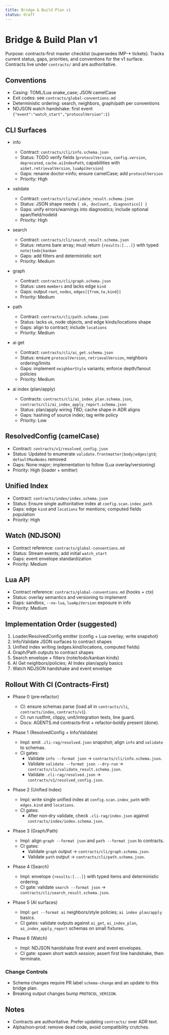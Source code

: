 ```yaml
---
title: Bridge & Build Plan v1
status: draft
---
```


# Bridge & Build Plan v1

Purpose: contracts‑first master checklist (supersedes IMP-* tickets). Tracks current status, gaps, priorities, and conventions for the v1 surface. Contracts live under `contracts/` and are authoritative.

## Conventions
- Casing: TOML/Lua snake_case; JSON camelCase
- Exit codes: see `contracts/global-conventions.md`
- Deterministic ordering: search, neighbors, graph/path per conventions
- NDJSON watch handshake: first event `{"event":"watch_start","protocolVersion":1}`

## CLI Surfaces

- info
  - Contract: `contracts/cli/info.schema.json`
  - Status: TODO verify fields (`protocolVersion`, `config.version`, `deprecated`, `cache.aiIndexPath`, capabilities with `aiGet.retrievalVersion`, `luaApiVersion`)
  - Gaps: rename doctor→info; ensure camelCase; add `protocolVersion`
  - Priority: High

- validate
  - Contract: `contracts/cli/validate_result.schema.json`
  - Status: JSON shape needs `{ ok, docCount, diagnostics[] }`
  - Gaps: unify errors/warnings into diagnostics; include optional span/field/nodeId
  - Priority: High

- search
  - Contract: `contracts/cli/search_result.schema.json`
  - Status: returns bare array; must return `{results:[...]}` with typed `note|todo|kanban`
  - Gaps: add filters and deterministic sort
  - Priority: Medium

- graph
  - Contract: `contracts/cli/graph.schema.json`
  - Status: uses `members` and lacks edge `kind`
  - Gaps: output `root`, `nodes`, `edges[{from,to,kind}]`
  - Priority: Medium

- path
  - Contract: `contracts/cli/path.schema.json`
  - Status: lacks `ok`, node objects, and edge kinds/locations shape
  - Gaps: align to contract; include `locations`
  - Priority: Medium

- ai get
  - Contract: `contracts/cli/ai_get.schema.json`
  - Status: ensure `protocolVersion`, `retrievalVersion`, neighbors ordering/limits
  - Gaps: implement `neighborStyle` variants; enforce depth/fanout policies
  - Priority: Medium

- ai index (plan/apply)
  - Contracts: `contracts/cli/ai_index_plan.schema.json`, `contracts/cli/ai_index_apply_report.schema.json`
  - Status: plan/apply wiring TBD; cache shape in ADR aligns
  - Gaps: hashing of source index; tag write policy
  - Priority: Low

## ResolvedConfig (camelCase)
- Contract: `contracts/v1/resolved_config.json`
- Status: Updated to enumerate `validate.frontmatter|body|edges|gtd`; `defaultMaxNodes` removed
- Gaps: None major; implementation to follow (Lua overlay/versioning)
- Priority: High (loader + emitter)

## Unified Index
- Contract: `contracts/index/index.schema.json`
- Status: Ensure single authoritative index at `config.scan.index_path`
- Gaps: edge `kind` and `locations` for mentions; computed fields population
- Priority: High

## Watch (NDJSON)
- Contract reference: `contracts/global-conventions.md`
- Status: Stream events; add initial `watch_start`
- Gaps: event envelope standardization
- Priority: Medium

## Lua API
- Contract reference: `contracts/global-conventions.md` (hooks + ctx)
- Status: overlay semantics and versioning to implement
- Gaps: sandbox, `--no-lua`, `luaApiVersion` exposure in info
- Priority: Medium

## Implementation Order (suggested)
1) Loader/ResolvedConfig emitter (config + Lua overlay; write snapshot)
2) Info/Validate JSON surfaces to contract shapes
3) Unified index writing (edges.kind/locations, computed fields)
4) Graph/Path outputs to contract shapes
5) Search envelope + filters (note/todo/kanban kinds)
6) AI Get neighbors/policies; AI Index plan/apply basics
7) Watch NDJSON handshake and event envelope

## Rollout With CI (Contracts‑First)

- Phase 0 (pre‑refactor)
  - CI: ensure schemas parse (load all in `contracts/cli`, `contracts/index`, `contracts/v1`).
  - CI: run rustfmt, clippy, unit/integration tests, line guard.
  - Docs: AGENTS.md contracts‑first + refactor‑boldly present (done).

- Phase 1 (ResolvedConfig + Info/Validate)
  - Impl: emit `.cli-rag/resolved.json` snapshot; align `info` and `validate` to schemas.
  - CI gates:
    - Validate `info --format json` → `contracts/cli/info.schema.json`.
    - Validate `validate --format json --dry-run` → `contracts/cli/validate_result.schema.json`.
    - Validate `.cli-rag/resolved.json` → `contracts/v1/resolved_config.json`.

- Phase 2 (Unified Index)
  - Impl: write single unified index at `config.scan.index_path` with `edges.kind` and `locations`.
  - CI gates:
    - After non‑dry validate, check `.cli-rag/index.json` against `contracts/index/index.schema.json`.

- Phase 3 (Graph/Path)
  - Impl: align `graph --format json` and `path --format json` to contracts.
  - CI gates:
    - Validate `graph` output → `contracts/cli/graph.schema.json`.
    - Validate `path` output → `contracts/cli/path.schema.json`.

- Phase 4 (Search)
  - Impl: envelope `{results:[...]}` with typed items and deterministic ordering.
  - CI gate: validate `search --format json` → `contracts/cli/search_result.schema.json`.

- Phase 5 (AI surfaces)
  - Impl: `get --format ai` neighbors/style policies; `ai index plan/apply` basics.
  - CI gates: validate outputs against `ai_get`, `ai_index_plan`, `ai_index_apply_report` schemas on small fixtures.

- Phase 6 (Watch)
  - Impl: NDJSON handshake first event and event envelopes.
  - CI gate: spawn short watch session; assert first line handshake, then terminate.

### Change Controls
- Schema changes require PR label `schema-change` and an update to this bridge plan.
- Breaking output changes bump `PROTOCOL_VERSION`.

## Notes
- Contracts are authoritative. Prefer updating `contracts/` over ADR text.
- Alpha/non‑prod: remove dead code, avoid compatibility crutches.
